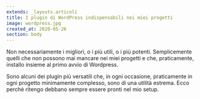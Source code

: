 ```yaml
---
extends: _layouts.articoli
title: I plugin di WordPress indispensabili nei miei progetti
image: wordpress.jpg
created_at: 2020-05-26
section: body
---
```


<!-- wp:paragraph -->
<p>Non necessariamente i migliori, o i più utili, o i più potenti. Semplicemente quelli che non possono mai mancare nei miei progetti e che, praticamente, installo insieme al primo avvio di Wordpress.</p>
<!-- /wp:paragraph -->

<!-- wp:paragraph -->
<p>Sono alcuni dei plugin più versatili che, in ogni occasione, praticamente in ogni progetto minimamente complesso, sono di una utilità estrema. Ecco perchè ritengo debbano sempre essere pronti nel mio setup.</p>
<!-- /wp:paragraph -->